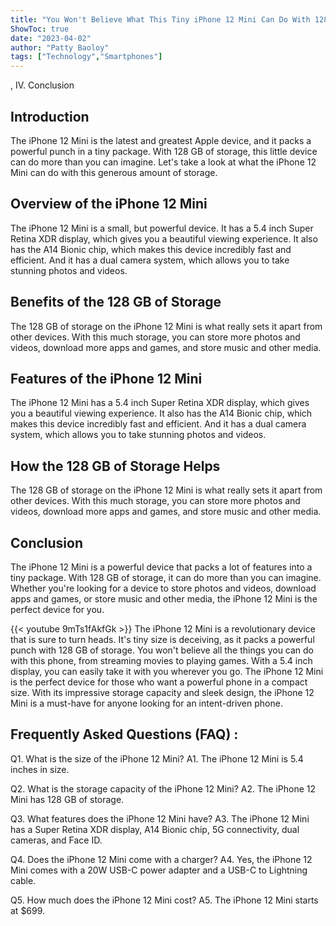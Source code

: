 ```yaml
---
title: "You Won't Believe What This Tiny iPhone 12 Mini Can Do With 128 GB of Storage!"
ShowToc: true 
date: "2023-04-02"
author: "Patty Baoloy" 
tags: ["Technology","Smartphones"]
---
```

, IV. Conclusion

## Introduction

The iPhone 12 Mini is the latest and greatest Apple device, and it packs a powerful punch in a tiny package. With 128 GB of storage, this little device can do more than you can imagine. Let's take a look at what the iPhone 12 Mini can do with this generous amount of storage. 

## Overview of the iPhone 12 Mini

The iPhone 12 Mini is a small, but powerful device. It has a 5.4 inch Super Retina XDR display, which gives you a beautiful viewing experience. It also has the A14 Bionic chip, which makes this device incredibly fast and efficient. And it has a dual camera system, which allows you to take stunning photos and videos. 

## Benefits of the 128 GB of Storage

The 128 GB of storage on the iPhone 12 Mini is what really sets it apart from other devices. With this much storage, you can store more photos and videos, download more apps and games, and store music and other media. 

## Features of the iPhone 12 Mini

The iPhone 12 Mini has a 5.4 inch Super Retina XDR display, which gives you a beautiful viewing experience. It also has the A14 Bionic chip, which makes this device incredibly fast and efficient. And it has a dual camera system, which allows you to take stunning photos and videos. 

## How the 128 GB of Storage Helps

The 128 GB of storage on the iPhone 12 Mini is what really sets it apart from other devices. With this much storage, you can store more photos and videos, download more apps and games, and store music and other media. 

## Conclusion

The iPhone 12 Mini is a powerful device that packs a lot of features into a tiny package. With 128 GB of storage, it can do more than you can imagine. Whether you're looking for a device to store photos and videos, download apps and games, or store music and other media, the iPhone 12 Mini is the perfect device for you.

{{< youtube 9mTs1fAkfGk >}} 
The iPhone 12 Mini is a revolutionary device that is sure to turn heads. It's tiny size is deceiving, as it packs a powerful punch with 128 GB of storage. You won't believe all the things you can do with this phone, from streaming movies to playing games. With a 5.4 inch display, you can easily take it with you wherever you go. The iPhone 12 Mini is the perfect device for those who want a powerful phone in a compact size. With its impressive storage capacity and sleek design, the iPhone 12 Mini is a must-have for anyone looking for an intent-driven phone.

## Frequently Asked Questions (FAQ) :
Q1. What is the size of the iPhone 12 Mini?
A1. The iPhone 12 Mini is 5.4 inches in size.

Q2. What is the storage capacity of the iPhone 12 Mini?
A2. The iPhone 12 Mini has 128 GB of storage.

Q3. What features does the iPhone 12 Mini have?
A3. The iPhone 12 Mini has a Super Retina XDR display, A14 Bionic chip, 5G connectivity, dual cameras, and Face ID.

Q4. Does the iPhone 12 Mini come with a charger?
A4. Yes, the iPhone 12 Mini comes with a 20W USB-C power adapter and a USB-C to Lightning cable.

Q5. How much does the iPhone 12 Mini cost?
A5. The iPhone 12 Mini starts at $699.



